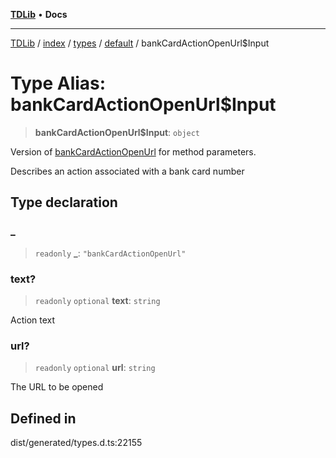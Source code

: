 [**TDLib**](../../../../../../README.md) • **Docs**

***

[TDLib](../../../../../../modules.md) / [index](../../../../../README.md) / [types](../../../README.md) / [default](../README.md) / bankCardActionOpenUrl$Input

# Type Alias: bankCardActionOpenUrl$Input

> **bankCardActionOpenUrl$Input**: `object`

Version of [bankCardActionOpenUrl](bankCardActionOpenUrl-1.md) for method parameters.

Describes an action associated with a bank card number

## Type declaration

### \_

> `readonly` **\_**: `"bankCardActionOpenUrl"`

### text?

> `readonly` `optional` **text**: `string`

Action text

### url?

> `readonly` `optional` **url**: `string`

The URL to be opened

## Defined in

dist/generated/types.d.ts:22155
